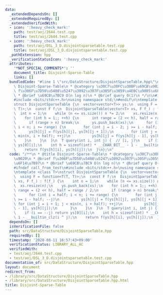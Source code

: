 ```yaml
---
data:
  _extendedDependsOn: []
  _extendedRequiredBy: []
  _extendedVerifiedWith:
  - icon: ':heavy_check_mark:'
    path: test/aoj/2644.test.cpp
    title: test/aoj/2644.test.cpp
  - icon: ':heavy_check_mark:'
    path: test/aoj/DSL_3_D.disjointsparsetable.test.cpp
    title: test/aoj/DSL_3_D.disjointsparsetable.test.cpp
  _pathExtension: hpp
  _verificationStatusIcon: ':heavy_check_mark:'
  attributes:
    '*NOT_SPECIAL_COMMENTS*': ''
    document_title: Disjoint-Sparse-Table
    links: []
  bundledCode: "#line 1 \"src/DataStructure/DisjointSparseTable.hpp\"\n/**\n * @title\
    \ Disjoint-Sparse-Table\n * @category \u30C7\u30FC\u30BF\u69CB\u9020\n * @brief\
    \ f\u306F\u7D50\u5408\u5247\u3092\u307F\u305F\u3059\u4E8C\u9805\u6F14\u7B97\n\
    \ * @brief \u69CB\u7BC9 O(n log n)\n * @brief query O(1)\n */\n\n#ifndef call_from_test\n\
    #include <bits/stdc++.h>\nusing namespace std;\n#endif\n\ntemplate <class T>\n\
    struct DisjointSparseTable {\n  vector<vector<T>> ys;\n  using F = function<T(T,\
    \ T)>;\n  const F f;\n  DisjointSparseTable(vector<T> xs, F f_) : f(f_) {\n  \
    \  int n = 1;\n    while (n <= xs.size()) n *= 2;\n    xs.resize(n);\n    ys.push_back(xs);\n\
    \    for (int h = 1;; ++h) {\n      int range = (2 << h), half = range / 2;\n\
    \      if (range > n) break;\n      ys.push_back(xs);\n      for (int i = half;\
    \ i < n; i += range) {\n        for (int j = i - 2; j >= i - half; --j)\n    \
    \      ys[h][j] = f(ys[h][j], ys[h][j + 1]);\n        for (int j = i + 1; j <\
    \ min(n, i + half); ++j)\n          ys[h][j] = f(ys[h][j - 1], ys[h][j]);\n  \
    \    }\n    }\n  }\n  T query(int i, int j) {  // [i, j)\n    if (i == --j) return\
    \ ys[0][i];\n    int h = sizeof(int) * __CHAR_BIT__ - 1 - __builtin_clz(i ^ j);\n\
    \    return f(ys[h][i], ys[h][j]);\n  }\n};\n"
  code: "/**\n * @title Disjoint-Sparse-Table\n * @category \u30C7\u30FC\u30BF\u69CB\
    \u9020\n * @brief f\u306F\u7D50\u5408\u5247\u3092\u307F\u305F\u3059\u4E8C\u9805\
    \u6F14\u7B97\n * @brief \u69CB\u7BC9 O(n log n)\n * @brief query O(1)\n */\n\n\
    #ifndef call_from_test\n#include <bits/stdc++.h>\nusing namespace std;\n#endif\n\
    \ntemplate <class T>\nstruct DisjointSparseTable {\n  vector<vector<T>> ys;\n\
    \  using F = function<T(T, T)>;\n  const F f;\n  DisjointSparseTable(vector<T>\
    \ xs, F f_) : f(f_) {\n    int n = 1;\n    while (n <= xs.size()) n *= 2;\n  \
    \  xs.resize(n);\n    ys.push_back(xs);\n    for (int h = 1;; ++h) {\n      int\
    \ range = (2 << h), half = range / 2;\n      if (range > n) break;\n      ys.push_back(xs);\n\
    \      for (int i = half; i < n; i += range) {\n        for (int j = i - 2; j\
    \ >= i - half; --j)\n          ys[h][j] = f(ys[h][j], ys[h][j + 1]);\n       \
    \ for (int j = i + 1; j < min(n, i + half); ++j)\n          ys[h][j] = f(ys[h][j\
    \ - 1], ys[h][j]);\n      }\n    }\n  }\n  T query(int i, int j) {  // [i, j)\n\
    \    if (i == --j) return ys[0][i];\n    int h = sizeof(int) * __CHAR_BIT__ -\
    \ 1 - __builtin_clz(i ^ j);\n    return f(ys[h][i], ys[h][j]);\n  }\n};"
  dependsOn: []
  isVerificationFile: false
  path: src/DataStructure/DisjointSparseTable.hpp
  requiredBy: []
  timestamp: '2020-08-11 16:57:43+09:00'
  verificationStatus: LIBRARY_ALL_AC
  verifiedWith:
  - test/aoj/2644.test.cpp
  - test/aoj/DSL_3_D.disjointsparsetable.test.cpp
documentation_of: src/DataStructure/DisjointSparseTable.hpp
layout: document
redirect_from:
- /library/src/DataStructure/DisjointSparseTable.hpp
- /library/src/DataStructure/DisjointSparseTable.hpp.html
title: Disjoint-Sparse-Table
---
```

